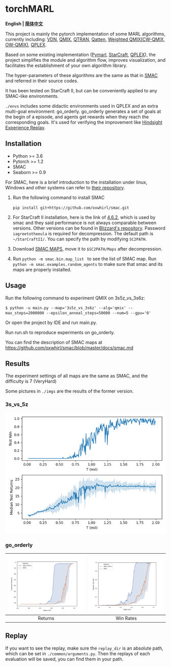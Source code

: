 # torchMARL
**English | [简体中文](README.cn.md)**

This project is mainly the pytorch implementation of some MARL algorithms, currently including: [VDN](https://arxiv.org/abs/1706.05296), [QMIX](https://arxiv.org/abs/1803.11485), [QTRAN](https://arxiv.org/abs/1905.05408), [Qatten](https://arxiv.org/abs/2002.03939), [Weighted QMIX(CW-QMIX, OW-QMIX)](https://arxiv.org/abs/2006.10800), [QPLEX](https://arxiv.org/abs/2008.01062).

Based on some existing implementation ([Pymarl](https://github.com/oxwhirl/pymarl), [StarCraft](https://github.com/starry-sky6688/StarCraft), [QPLEX](https://github.com/wjh720/QPLEX)), the project simplifies the module and algorithm flow, improves visualization, and facilitates the establishment of your own algorithm library. 

The hyper-parameters of these algorithms are the same as that in [SMAC](https://arxiv.org/abs/1902.04043) and referred in their source codes.

It has been tested on StarCraft II, but can be conveniently applied to any SMAC-like environments.

`./envs` includes some didactic environments used in QPLEX and an extra multi-goal environment: go_orderly. go_orderly generates a set of goals at the begin of a episode, and agents get rewards when they reach the corresponding goals. It's used for verifying the improvement like [Hindsight Experience Replay](https://arxiv.org/abs/1707.01495).

## Installation

- Python >= 3.6
- Pytorch >= 1.2
- SMAC
- Seaborn >= 0.9

For SMAC, here is a brief introduction to the installation under linux, Windows and other systems can refer to [their repository](https://github.com/oxwhirl/smac).

1. Run the following command to install SMAC

   `pip install git+https://github.com/oxwhirl/smac.git`

2. For StarCraft II installation, here is the link of [4.6.2](http://blzdistsc2-a.akamaihd.net/Linux/SC2.4.6.2.69232.zip), which is used by smac and they said performance is not always comparable between versions. Other versions can be found in [Blizzard's repository](https://github.com/Blizzard/s2client-proto). Password `iagreetotheeula` is required for decompression. The default path is `~/StarCraftII/`. You can specify the path by modifying `SC2PATH`.

3. Download [SMAC MAPS](https://github.com/oxwhirl/smac/releases/download/v0.1-beta1/SMAC_Maps.zip), move it to `$SC2PATH/Maps` after decompression.

4. Run `python -m smac.bin.map_list ` to see the list of SMAC map. Run `python -m smac.examples.random_agents` to make sure that smac and its maps are properly installed.

## Usage

Run the following command to experiment QMIX on 3s5z_vs_3s6z:

```shell
$ python -u main.py --map='3s5z_vs_3s6z' --alg='qmix' --max_steps=2000000 --epsilon_anneal_steps=50000 --num=5 --gpu='0'
```

Or open the project by IDE and run main.py.

Run run.sh to reproduce experiments on go_orderly.

You can find the description of SMAC maps at https://github.com/oxwhirl/smac/blob/master/docs/smac.md

## Results

The experiment settings of all maps are the same as SMAC, and the difficulty is 7 (VeryHard)

Some pictures in `./imgs` are the results of the former version.

### 3s_vs_5z

<img src="./imgs/qmix-3s_vs_5z.png" style="zoom:80%;" />

### go_orderly

| <img src="./imgs/rewards.png" style="zoom:80%;" /> | <img src="./imgs/win_rates.png" style="zoom:80%;" /> |
| :------------------------------------------------: | :-------------------------------------------------: |
|            Returns           |            Win Rates             |


## Replay

If you want to see the replay, make sure the `replay_dir` is an absolute path, which can be set in `./common/arguments.py`. Then the replays of each evaluation will be saved, you can find them in your path.